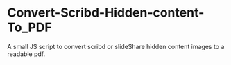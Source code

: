 # Convert-Scribd-Hidden-content-To_PDF
A small JS script to convert scribd or slideShare hidden content images to a readable pdf. 

